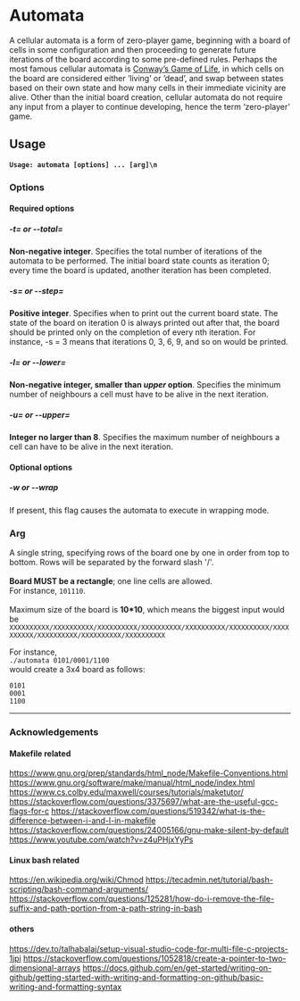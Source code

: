 # Automata

A cellular automata is a form of zero-player game, beginning with a board of cells in some configuration and then proceeding to generate future iterations of the board according to some pre-defined rules. Perhaps the most famous cellular automata is [Conway’s Game of Life](https://en.wikipedia.org/wiki/Conway%27s_Game_of_Life), in which cells on the board are considered either ’living’ or ’dead’, and swap between states based on their own state and how many cells in their immediate vicinity are alive. Other than the initial board creation, cellular automata do not require any input from a player to continue developing, hence the term ‘zero-player’ game.

## Usage
**`Usage: automata [options] ... [arg]\n`**


### Options

#### Required options
##### -t=<n> or --total=<n>
**Non-negative integer**. Specifies the total number of iterations of the automata to be performed.
The initial board state counts as iteration 0;
every time the board is updated, another iteration has been completed.

##### -s=<n> or --step=<n>
**Positive integer**. Specifies when to print out the current board state.
The state of the board on iteration 0 is always printed out after that, the board should be printed only on the completion of every nth iteration.
For instance, -s = 3 means that iterations 0, 3, 6, 9, and so on would be printed.

##### -l=<n> or --lower=<n>
**Non-negative integer, smaller than *upper* option**. Specifies the minimum number of neighbours a cell must have to be alive in the next iteration.

##### -u=<n> or --upper=<n>
**Integer no larger than 8**. Specifies the maximum number of neighbours a cell can have to be alive in the next iteration.


#### Optional options
##### -w or --wrap
If present, this flag causes the automata to execute in wrapping mode.



### Arg
A single string, specifying rows of the board one by one in order from top to bottom.
Rows will be separated by the forward slash '/'.\
\
**Board MUST be a rectangle**; one line cells are allowed.\
For instance, `101110`.\
\
Maximum size of the board is **10*10**, which means the biggest input would be\
`XXXXXXXXXX/XXXXXXXXXX/XXXXXXXXXX/XXXXXXXXXX/XXXXXXXXXX/XXXXXXXXXX/XXXXXXXXXX/XXXXXXXXXX/XXXXXXXXXX/XXXXXXXXXX`

For instance,\
`./automata 0101/0001/1100`\
would create a 3x4 board as follows:
```
0101
0001
1100
```
---
### **Acknowledgements**
#### Makefile related
https://www.gnu.org/prep/standards/html_node/Makefile-Conventions.html
https://www.gnu.org/software/make/manual/html_node/index.html
https://www.cs.colby.edu/maxwell/courses/tutorials/maketutor/
https://stackoverflow.com/questions/3375697/what-are-the-useful-gcc-flags-for-c
https://stackoverflow.com/questions/519342/what-is-the-difference-between-i-and-l-in-makefile
https://stackoverflow.com/questions/24005166/gnu-make-silent-by-default
https://www.youtube.com/watch?v=z4uPHjxYyPs

#### Linux bash related
https://en.wikipedia.org/wiki/Chmod
https://tecadmin.net/tutorial/bash-scripting/bash-command-arguments/
https://stackoverflow.com/questions/125281/how-do-i-remove-the-file-suffix-and-path-portion-from-a-path-string-in-bash

#### others
https://dev.to/talhabalaj/setup-visual-studio-code-for-multi-file-c-projects-1jpi
https://stackoverflow.com/questions/1052818/create-a-pointer-to-two-dimensional-arrays
https://docs.github.com/en/get-started/writing-on-github/getting-started-with-writing-and-formatting-on-github/basic-writing-and-formatting-syntax
